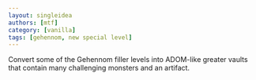 ```yaml
---
layout: singleidea
authors: [mtf]
category: [vanilla]
tags: [gehennom, new special level]
---
```

Convert some of the Gehennom filler levels into ADOM-like greater vaults that contain many challenging monsters and an artifact.
